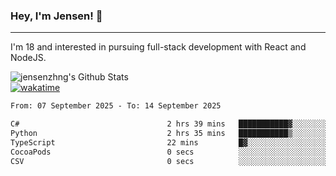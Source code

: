 ### Hey, I'm Jensen! 👋

---

I'm 18 and interested in pursuing full-stack development with React and NodeJS.

![jensenzhng's Github Stats](https://github-readme-stats.vercel.app/api?username=jensenzhng&theme=dark&show_icons=true&count_private=true)
<br />
[![wakatime](https://wakatime.com/badge/user/cbfc263d-3611-4e36-8278-8fad45fe3f62.svg)](https://wakatime.com/@cbfc263d-3611-4e36-8278-8fad45fe3f62)

<!--START_SECTION:waka-->

```txt
From: 07 September 2025 - To: 14 September 2025

C#                                 2 hrs 39 mins   ███████████▓░░░░░░░░░░░░░   47.02 %
Python                             2 hrs 35 mins   ███████████▒░░░░░░░░░░░░░   45.75 %
TypeScript                         22 mins         █▓░░░░░░░░░░░░░░░░░░░░░░░   06.76 %
CocoaPods                          0 secs          ░░░░░░░░░░░░░░░░░░░░░░░░░   00.25 %
CSV                                0 secs          ░░░░░░░░░░░░░░░░░░░░░░░░░   00.16 %
```

<!--END_SECTION:waka-->
